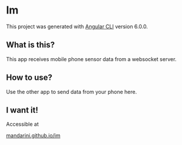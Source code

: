 # Im

This project was generated with [Angular CLI](https://github.com/angular/angular-cli) version 6.0.0.

## What is this?

This app receives mobile phone sensor data from a websocket server.

## How to use?

Use the other app to send data from your phone here.

## I want it!

Accessible at

[mandarini.github.io/im](https://mandarini.github.io/im/)
